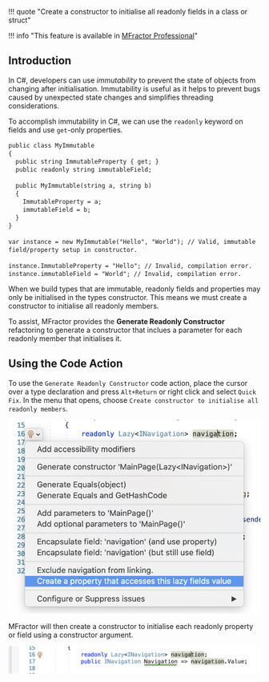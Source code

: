 !!! quote "Create a constructor to initialise all readonly fields in a class or struct"

!!! info "This feature is available in [MFractor Professional](https://www.mfractor.com/products/mfractor-professional)"

## Introduction

In C#, developers can use *immutability* to prevent the state of objects from changing after initialisation. Immutability is useful as it helps to prevent bugs caused by unexpected state changes and simplifies threading considerations.

To accomplish immutability in C#, we can use the `readonly` keyword on fields and use `get`-only properties.

```
public class MyImmutable
{
  public string ImmutableProperty { get; }
  public readonly string immutableField;

  public MyImmutable(string a, string b)
  {
    ImmutableProperty = a;
    immutableField = b;
  }
}

var instance = new MyImmutable("Hello", "World"); // Valid, immutable field/property setup in constructor.

instance.ImmutableProperty = "Hello"; // Invalid, compilation error.
instance.immutableField = "World"; // Invalid, compilation error.

```
When we build types that are immutable, readonly fields and properties may only be initialised in the types constructor. This means we must create a constructor to initialise all readonly members.

To assist, MFractor provides the **Generate Readonly Constructor** refactoring to generate a constructor that inclues a parameter for each readonly member that initialises it.

## Using the Code Action

To use the `Generate Readonly Constructor` code action, place the cursor over a type declaration and press `Alt+Return` or right click and select `Quick Fix`. In the menu that opens, choose `Create constructor to initialise all readonly members`.

![Invoking the Generate Readonly Constructor code action](/img/csharp/code-actions/create-lazy-accessor.png)

MFractor will then create a constructor to initialise each readonly property or field using a constructor argument.

![The result of the Generate Readonly Constructor code action](/img/csharp/code-actions/create-lazy-accessor-result.png)
